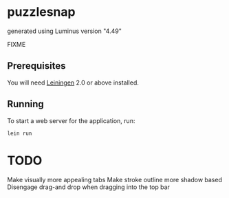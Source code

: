 # puzzlesnap

generated using Luminus version "4.49"

FIXME

## Prerequisites

You will need [Leiningen][1] 2.0 or above installed.

[1]: https://github.com/technomancy/leiningen

## Running

To start a web server for the application, run:

    lein run 

# TODO
Make visually more appealing tabs
Make stroke outline more shadow based
Disengage drag-and drop when dragging into the top bar

